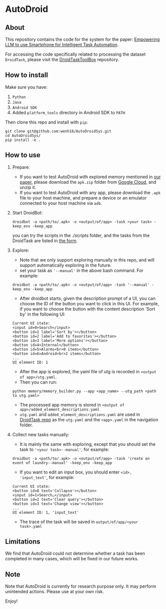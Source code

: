 # AutoDroid
## About
This repository contains the code for the system for the paper: [Empowering LLM to use Smartphone for Intelligent Task Automation](https://arxiv.org/abs/2308.15272).

For accessing the code specifically related to processing the dataset `DroidTask`, please visit the [DroidTaskToolBox](https://github.com/MobileLLM/DroidTask) repository.
## How to install
Make sure you have:

1. `Python` 
2. `Java`
3. `Android SDK`
4. Added `platform_tools` directory in Android SDK to `PATH`

Then clone this repo and install with `pip`:

```shell
git clone git@github.com:wenh18/AutoDroidSys.git
cd AutoDroidSys/
pip install -e .
```

[//]: # (If successfully installed, you should be able to execute `droidbot -h`.)

## How to use

1. Prepare:
    + If you want to test AutoDroid with explored memory mentioned in [our paper](https://arxiv.org/abs/2308.15272), please download the `apk.zip` folder from [Google Cloud](https://drive.google.com/file/d/1KfSc78bauVJxMYduNXtyxb31VFGiDYSO/view?usp=share_link), and unzip it.
    + If you want to test AutoDroid with any app, please download the `.apk` file to your host machine, and prepare a device or an emulator connected to your host machine via `adb`. 


2. Start DroidBot:
   ```shell
   droidbot -a <path/to/.apk> -o <output/of/app> -task <your task> -keep_env -keep_app
   ```
   you can try the scripts in the ./scripts folder, and the tasks from the DroidTask are listed in [the form](https://docs.google.com/spreadsheets/d/1r2v9BtQ-Xlsc5tUIFZbkBodL07bqKcCnaaaYAJQnUHU/edit?usp=sharing).


3. Explore:
    + Note that we only support exploring manually in this repo, and will support automatically exploring in the future. 
    + set your task as `'--manual'` in the above bash command. For example:
   ```shell
   droidbot -a <path/to/.apk> -o <output/of/app> -task '--manual' -keep_env -keep_app
   ```
    + After droidbot starts, given the description prompt of a UI, you can choose the ID of the button you want to click in this UI. For example, if you want to choose the button with the content description 'Sort by' in the following UI: 
    ```
    Current UI state:
    <input id=0>Search</input>
    <button id=1 label='Sort by'></button> 
    <button id=2 label='Add to favorites'></button>
    <button id=3 label='More options'></button>
    <button id=4>Internal</button>
    <button id=5>Alarms<br>0 items</button>
    <button id=6>Android<br>2 items</button> 
    ...
    UI element ID: 1 
    ```
    + After the app is explored, the yaml file of utg is recorded in `<output of app>/utg.yaml`. 
    + Then you can run:
    ```
    python memory/memory_builder.py --app <app_name> --utg_path <path to utg.yaml>
    ```
    + The processed app memory is stored in `<output of app>/added_element_descriptions.yaml`
    + `utg.yaml` and `added_element_descriptions.yaml` are used in [DroidTask repo](https://github.com/MobileLLM/DroidTask) as the `utg.yaml` and the `<app>.yaml` in the navigation folder.


4. Collect new tasks manually:
    + It is mainly the same with exploring, except that you should set the task to `'<your task>--manual'`, for example:
    ```shell
   droidbot -a <path/to/.apk> -o <output/of/app> -task 'create an event of laundry--manual' -keep_env -keep_app
   ```
    + If you want to edit an input box, you should enter `<id>, 'input_text'`, for example:
    ```
   Current UI state:
   <button id=0 text='Collapse'></button>
   <input id=1>Search…</input>
   <button id=2 text='Clear query'></button>
   <button id=3 text='Change view'></button>
    ...
    UI element ID: 1, 'input_text'
    ```
    + The trace of the task will be saved in `output/of/app/<your task>.yaml`
 
## Limitations

We find that AutoDroid could not determine whether a task has been completed in many cases, which will be fixed in our future works.

## Note

Note that AutoDroid is currently for research purpose only. It may perform unintended actions. Please use at your own risk.

Enjoy!